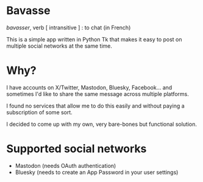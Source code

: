 # Bavasse

_bavasser_, verb [ intransitive ] : to chat (in French)

This is a simple app written in Python Tk that makes it easy to post on multiple social networks at the same time.

# Why?

I have accounts on X/Twitter, Mastodon, Bluesky, Facebook... and sometimes I'd like to share the same message across multiple platforms.

I found no services that allow me to do this easily and without paying a subscription of some sort.

I decided to come up with my own, very bare-bones but functional solution.

# Supported social networks

- Mastodon (needs OAuth authentication)
- Bluesky (needs to create an App Password in your user settings)
